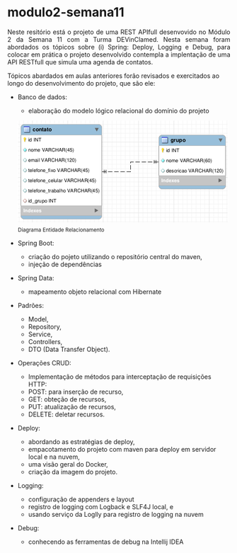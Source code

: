 # modulo2-semana11

<p align="justify"> 
Neste resitório está o projeto de uma REST APIfull desenvovido no Módulo 2 da Semana 11 com a Turma DEVinClamed.
Nesta semana foram abordados os tópicos sobre (i) Spring: Deploy, Logging e Debug, para colocar em prática o projeto desenvolvido contempla a 
implentação de uma API RESTfull que simula uma agenda de contatos.

Tópicos abardados em aulas anteriores forão revisados e exercitados ao longo do desenvolvimento do projeto, que são ele:

- Banco de dados: 
   - elaboração do modelo lógico relacional do domínio do projeto
   
   <img src="https://github.com/DEVin-Clamed/modulo2-semana11/blob/main/src/main/resources/doc/er_api_agenda_clamed.png" > <br> <sub> Diagrama Entidade Relacionamento </sub>
   
- Spring Boot: 
   - criação do pojeto utilizando o repositório central do maven, 
   - injeção de dependências
   
- Spring Data: 
   - mapeamento objeto relacional com Hibernate
   
- Padrões: 
    - Model, 
    - Repository, 
    - Service, 
    - Controllers, 
    - DTO (Data Transfer Object). 
    
- Operações CRUD: 
    - Implementação de métodos para interceptação de requisições HTTP: 
     - POST: para inserção de recurso, 
     - GET: obteção de recursos, 
     - PUT: atualização de recursos, 
     - DELETE: deletar recursos.
     
- Deploy: 
    - abordando as estratégias de deploy,
    - empacotamento do projeto com maven para deploy em servidor local e na nuvem,
    - uma visão geral do Docker,
    - criação da imagem do projeto.
    
- Logging: 
    - configuração de appenders e layout
    - registro de logging com Logback e SLF4J local, e
    - usando serviço da Loglly para registro de logging na nuvem
- Debug: 
    - conhecendo as ferramentas de debug na Intellij IDEA
</p>

